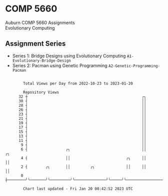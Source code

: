 # COMP 5660
Auburn COMP 5660 Assignments  
Evolutionary Computing

## Assignment Series
- Series 1: Bridge Designs using Evolutionary Computing `A1-Evolutionary-Bridge-Design`
- Series 2: Pacman using Genetic Programming `A2-Genetic-Programming-Pacman`

```

        Total Views per Day from 2022-10-23 to 2023-01-20

        Repository Views
      32 ┼                                                   ╭╮
      30 ┤                                                   ││
      28 ┤                                                   ││
      26 ┤                                                   ││
      23 ┤                                                   ││
      21 ┤                                                   ││
      19 ┤                                                   ││
      17 ┤                                                   ││
      15 ┤                                                   ││
      13 ┤                                                   ││
      11 ┤                                                   ││
       9 ┤                                                   ││
       6 ┤                 ╭╮                                ││                      ╭╮
       4 ┤                 ││                         ╭╮     ││                      ││
       2 ┤        ╭╮       ││         ╭╮              ││     ││                      ││
       0 ┼────────╯╰───────╯╰─────────╯╰──────────────╯╰─────╯╰──────────────────────╯╰────────────

        Chart last updated - Fri Jan 20 00:42:52 2023 UTC
        
```
